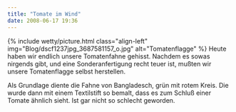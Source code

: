 ```yaml
---
title: "Tomate im Wind"
date: 2008-06-17 19:36
---
```


{% include wetty/picture.html class="align-left" img="Blog/dscf1237jpg_3687581157_o.jpg" alt="Tomatenflagge" %}
Heute haben wir endlich unsere Tomatenfahne gehisst. Nachdem es sowas nirgends gibt, und eine Sonderanfertigung recht teuer ist, mußten wir unsere Tomatenflagge selbst herstellen.

Als Grundlage diente die Fahne von Bangladesch, grün mit rotem Kreis. Die wurde dann mit einem Textilstift so bemalt, dass es zum Schluß einer Tomate ähnlich sieht. Ist gar nicht so schlecht geworden.
